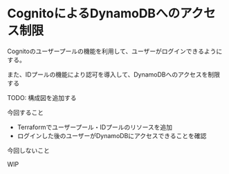 # CognitoによるDynamoDBへのアクセス制限

Cognitoのユーザープールの機能を利用して、ユーザーがログインできるようにする。

また、IDプールの機能により認可を導入して、DynamoDBへのアクセスを制限する

TODO: 構成図を追加する

今回すること

- Terraformでユーザープール・IDプールのリソースを追加
- ログインした後のユーザーがDynamoDBにアクセスできることを確認


今回しないこと

WIP
